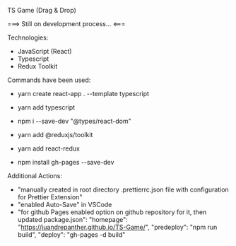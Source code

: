 TS Game (Drag & Drop)

===> Still on development process... <===

Technologies:

- JavaScript (React)
- Typescript
- Redux Toolkit

Commands have been used:

- yarn create react-app . --template typescript
- yarn add typescript
- npm i --save-dev "@types/react-dom"

- yarn add @reduxjs/toolkit
- yarn add react-redux

- npm install gh-pages --save-dev

Additional Actions:

- "manually created in root directory .prettierrc.json file with configuration for Prettier Extension"
- "enabled Auto-Save" in VSCode
- "for github Pages enabled option on github repository for it, then updated package.json":
  "homepage": "https://juandrepanther.github.io/TS-Game/",
  "predeploy": "npm run build",
  "deploy": "gh-pages -d build"
